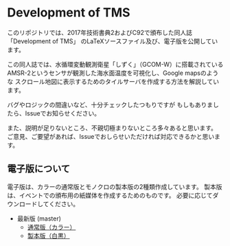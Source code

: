 # Development of TMS 

このリポジトリでは、2017年技術書典2およびC92で頒布した同人誌「Development of TMS」 のLaTeXソースファイル及び、電子版を公開しています。

この同人誌では、水循環変動観測衛星「しずく」（GCOM-W）に搭載されている
AMSR-2というセンサが観測した海水面温度を可視化し、Google mapsのような
スクロール地図に表示するためのタイルサーバを作成する方法を解説しています。

バグやロジックの間違いなど、十分チェックしたつもりですが もしもありましたら、Issueでお知らせください。

また、説明が足りないところ、不親切極まりないところ多々あると思います。
ご意見、ご要望があれば、Issueでおしらせいただければ対応できるかと思います。

## 電子版について
電子版は、カラーの通常版とモノクロの製本版の2種類作成しています。
製本版は、イベントでの頒布用の紙媒体を作成するためのものです。
必要に応じてダウンロードしてください。

* 最新版 (master)
	* [通常版（カラー）](https://github.com/chomy/DevelopmentOfTMS/blob/master/DevelopmentOfTMS.pdf)
	* [製本版（白黒）](https://github.com/chomy/DevelopmentOfTMS/blob/master/DevelopmentOfTMS_print.pdf)


